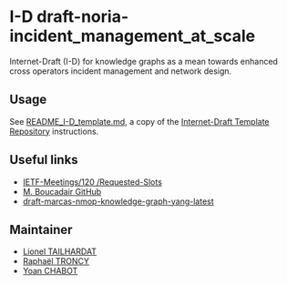 # I-D draft-noria-incident_management_at_scale

Internet-Draft (I-D) for knowledge graphs as a mean towards enhanced cross operators incident management and network design.

## Usage

See [README_I-D_template.md](README_I-D_template.md), a copy of the [Internet-Draft Template Repository](https://github.com/martinthomson/internet-draft-template) instructions.

## Useful links

* [IETF-Meetings/120 /Requested-Slots](https://github.com/ietf-wg-nmop/IETF-Meetings/blob/main/120/Requested-Slots.md)
* [M. Boucadair GitHub](https://github.com/boucadair)
* [draft-marcas-nmop-knowledge-graph-yang-latest](https://idomingu.github.io/knowledge-graph-yang/draft-marcas-nmop-knowledge-graph-yang.html)

## Maintainer

* [Lionel TAILHARDAT](mailto:lionel.tailhardat@orange.com)
* [Raphaël TRONCY](mailto:raphael.troncy@eurecom.fr)
* [Yoan CHABOT](mailto:yoan.chabot@orange.com)
